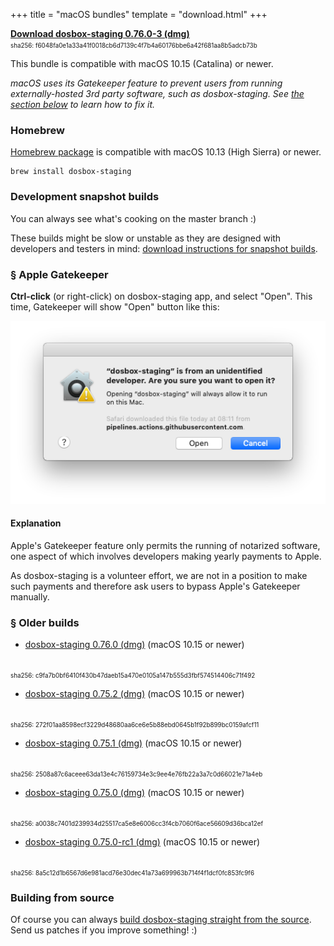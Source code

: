 +++
title = "macOS bundles"
template = "download.html"
+++

**[Download dosbox-staging 0.76.0-3 (dmg)][0_76_0-3]**
<br/>
<span style="font-size:0.7em">
sha256: f6048fa0e1a33a41f0018cb6d7139c4f7b4a60176bbe6a42f681aa8b5adcb73b
</span>

This bundle is compatible with macOS 10.15 (Catalina) or newer.

*macOS uses its Gatekeeper feature to prevent users from running
externally-hosted 3rd party software, such as dosbox-staging. See [the section
below](#apple-gatekeeper) to learn how to fix it.*

[1]:https://github.com/dosbox-staging/dosbox-staging

### Homebrew

[Homebrew package](https://formulae.brew.sh/formula/dosbox-staging) is compatible
with macOS 10.13 (High Sierra) or newer.

    brew install dosbox-staging


### Development snapshot builds

You can always see what's cooking on the master branch :)

These builds might be slow or unstable as they are designed with developers and
testers in mind: [download instructions for snapshot builds](/downloads/devel/).


### <a name="apple-gatekeeper" href="#apple-gatekeeper">§</a> Apple Gatekeeper

**Ctrl-click** (or right-click) on dosbox-staging app, and select "Open".
This time, Gatekeeper will show "Open" button like this:

![Gatekeeper window](gatekeeper.png)


#### Explanation

Apple's Gatekeeper feature only permits the running of notarized software, one
aspect of which involves developers making yearly payments to Apple.

As dosbox-staging is a volunteer effort, we are not in a position to make such
payments and therefore ask users to bypass Apple's Gatekeeper manually.


### <a name="old-builds" href="#old-builds">§</a> Older builds

* [dosbox-staging 0.76.0 (dmg)][0_76_0] (macOS 10.15 or newer)
<br/>
<span style="font-size:0.7em">
sha256: c9fa7b0bf6410f430b47daeb15a470e0105a147b555d3fbf574514406c71f492
</span>

* [dosbox-staging 0.75.2 (dmg)][0_75_2] (macOS 10.15 or newer)
<br/>
<span style="font-size:0.7em">
sha256: 272f01aa8598ecf3229d48680aa6ce6e5b88ebd0645b1f92b899bc0159afcf11
</span>

* [dosbox-staging 0.75.1 (dmg)][0_75_1] (macOS 10.15 or newer)
<br/>
<span style="font-size:0.7em">
sha256: 2508a87c6aceee63da13e4c76159734e3c9ee4e76fb22a3a7c0d66021e71a4eb
</span>

* [dosbox-staging 0.75.0 (dmg)][0_75_0] (macOS 10.15 or newer)
<br/>
<span style="font-size:0.7em">
sha256: a0038c7401d239934d25517ca5e8e6006cc3f4cb7060f6ace56609d36bca12ef
</span>

* [dosbox-staging 0.75.0-rc1 (dmg)][0_75_0_rc1] (macOS 10.15 or newer)
<br/>
<span style="font-size:0.7em">
sha256: 8a5c12d1b6567d6e981acd76e30dec41a73a699963b714f4f1dcf0fc853fc9f6
</span>

[0_76_0-3]: https://github.com/dosbox-staging/dosbox-staging/releases/download/v0.76.0/dosbox-staging-macOS-v0.76.0-3-g6525f.dmg
[0_76_0]: https://github.com/dosbox-staging/dosbox-staging/releases/download/v0.76.0/dosbox-staging-macOS-v0.76.0.dmg
[0_75_2]: https://github.com/dosbox-staging/dosbox-staging/releases/download/v0.75.2/dosbox-staging-macOS-v0.75.2.dmg
[0_75_1]: https://github.com/dosbox-staging/dosbox-staging/releases/download/v0.75.1/dosbox-staging-macOS-v0.75.1.dmg
[0_75_0]: https://github.com/dosbox-staging/dosbox-staging/releases/download/v0.75.0/dosbox-staging-macOS-v0.75.0.dmg
[0_75_0_rc1]:https://github.com/dosbox-staging/dosbox-staging/releases/download/v0.75.0-rc1/dosbox-staging-macOS-v0.75.0-rc1.dmg


### Building from source

Of course you can always [build dosbox-staging straight from the source][1].
Send us patches if you improve something! :)

[1]:https://github.com/dosbox-staging/dosbox-staging
